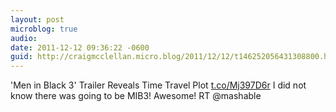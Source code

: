 ```yaml
---
layout: post
microblog: true
audio: 
date: 2011-12-12 09:36:22 -0600
guid: http://craigmcclellan.micro.blog/2011/12/12/t146252056431308800.html
---
```

'Men in Black 3' Trailer Reveals Time Travel Plot [t.co/Mj397D6r](http://t.co/Mj397D6r) I did not know there was going to be MIB3! Awesome! RT @mashable
